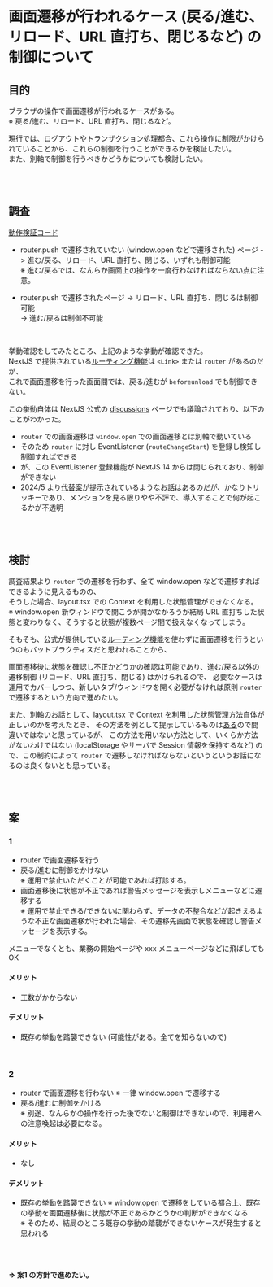 # 画面遷移が行われるケース (戻る/進む、リロード、URL 直打ち、閉じるなど) の制御について

## 目的

ブラウザの操作で画面遷移が行われるケースがある。  
※ 戻る/進む、リロード、URL 直打ち、閉じるなど。

現行では、ログアウトやトランザクション処理都合、これら操作に制限がかけられていることから、これらの制御を行うことができるかを検証したい。  
また、別軸で制御を行うべきかどうかについても検討したい。

<br><br>

## 調査

[動作検証コード](https://github.com/visualpaper/work-km-ui-window-public/tree/main/app/case2)

* router.push で遷移されていない (window.open などで遷移された) ページ
  -> 進む/戻る、リロード、URL 直打ち、閉じる、いずれも制御可能  
  ※ 進む/戻るでは、なんらか画面上の操作を一度行わなければならない点に注意。

* router.push で遷移されたページ
  -> リロード、URL 直打ち、閉じるは制御可能  
  -> 進む/戻るは制御不可能  

<br>

挙動確認をしてみたところ、上記のような挙動が確認できた。  
NextJS で提供されている[ルーティング機能](https://nextjs.org/docs/pages/building-your-application/routing/linking-and-navigating)は `<Link>` または `router` があるのだが、  
これで画面遷移を行った画面間では、戻る/進むが `beforeunload` でも制御できない。

この挙動自体は NextJS 公式の [discussions](https://github.com/vercel/next.js/discussions/41934) ページでも議論されており、以下のことがわかった。
* `router` での画面遷移は `window.open` での画面遷移とは別軸で動いている
* そのため `router` に対し EventListener (`routeChangeStart`) を登録し検知し制御すればできる
* が、この EventListener 登録機能が NextJS 14 からは閉じられており、制御ができない
* 2024/5 より[代替案](https://github.com/vercel/next.js/discussions/41934#discussioncomment-8996669)が提示されているようなお話はあるのだが、かなりトリッキーであり、メンションを見る限りやや不評で、導入することで何が起こるかが不透明

<br><br>

## 検討

調査結果より `router` での遷移を行わず、全て window.open などで遷移すればできるように見えるものの、  
そうした場合、layout.tsx での Context を利用した状態管理ができなくなる。  
※ window.open 新ウィンドウで開こうが開かなかろうが結局 URL 直打ちした状態と変わりなく、そうすると状態が複数ページ間で扱えなくなってしまう。  

そもそも、公式が提供している[ルーティング機能](https://nextjs.org/docs/pages/building-your-application/routing/linking-and-navigating)を使わずに画面遷移を行うというのもバットプラクティスだと思われることから、

画面遷移後に状態を確認し不正かどうかの確認は可能であり、進む/戻る以外の遷移制御 (リロード、URL 直打ち、閉じる) はかけられるので、
必要なケースは運用でカバーしつつ、新しいタブ/ウィンドウを開く必要がなければ原則 `router` で遷移するという方向で進めたい。

また、別軸のお話として、layout.tsx で Context を利用した状態管理方法自体が正しいのかを考えたとき、
その方法を例として提示しているものは[ある](https://github.com/ProNextJS/state-management-tutorial/tree/main/04-complete-react-state)ので間違いではないと思っているが、
この方法を用いない方法として、いくらか方法がないわけではない (localStorage やサーバで Session 情報を保持するなど) ので、この制約によって `router` で遷移しなければならないというというお話になるのは良くないとも思っている。

<br><br>

## 案

### 1

* router で画面遷移を行う  
* 戻る/進むに制御をかけない  
  ※ 運用で禁止いただくことが可能であれば打診する。  
* 画面遷移後に状態が不正であれば警告メッセージを表示しメニューなどに遷移する  
  ※ 運用で禁止できる/できないに関わらず、データの不整合などが起きえるような不正な画面遷移が行われた場合、その遷移先画面で状態を確認し警告メッセージを表示する。

メニューでなくとも、業務の開始ページや xxx メニューページなどに飛ばしても OK

#### メリット

* 工数がかからない  

#### デメリット

* 既存の挙動を踏襲できない (可能性がある。全てを知らないので)

<br>

### 2

* router で画面遷移を行わない
  ※ 一律 window.open で遷移する  
* 戻る/進むに制御をかける  
  ※ 別途、なんらかの操作を行った後でないと制御はできないので、利用者への注意喚起は必要になる。  

#### メリット

* なし

#### デメリット

* 既存の挙動を踏襲できない
  ※ window.open で遷移をしている都合上、既存の挙動を画面遷移後に状態が不正であるかどうかの判断ができなくなる  
  ※ そのため、結局のところ既存の挙動の踏襲ができないケースが発生すると思われる

<br><br>

<b> ⇒ 案1 の方針で進めたい。 </b>
